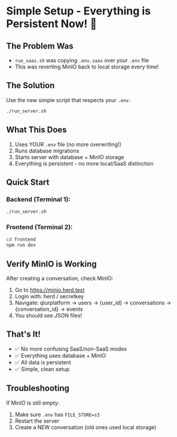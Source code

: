 # Simple Setup - Everything is Persistent Now! 🎉

## The Problem Was
- `run_saas.sh` was copying `.env.saas` over your `.env` file
- This was reverting MinIO back to local storage every time!

## The Solution
Use the new simple script that respects your `.env`:

```bash
./run_server.sh
```

## What This Does
1. Uses YOUR `.env` file (no more overwriting!)
2. Runs database migrations
3. Starts server with database + MinIO storage
4. Everything is persistent - no more local/SaaS distinction

## Quick Start

### Backend (Terminal 1):
```bash
./run_server.sh
```

### Frontend (Terminal 2):
```bash
cd frontend
npm run dev
```

## Verify MinIO is Working

After creating a conversation, check MinIO:
1. Go to https://minio.herd.test
2. Login with: herd / secretkey
3. Navigate: qlurplatform → users → {user_id} → conversations → {conversation_id} → events
4. You should see JSON files!

## That's It!

- ✅ No more confusing SaaS/non-SaaS modes
- ✅ Everything uses database + MinIO
- ✅ All data is persistent
- ✅ Simple, clean setup

## Troubleshooting

If MinIO is still empty:
1. Make sure `.env` has `FILE_STORE=s3`
2. Restart the server
3. Create a NEW conversation (old ones used local storage)